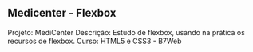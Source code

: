 ## Medicenter - Flexbox

Projeto: MediCenter
Descrição: Estudo de flexbox, usando na prática os recursos de flexbox.
Curso: HTML5 e CSS3 - B7Web
